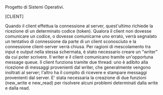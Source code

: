 Progetto di Sistemi Operativi.

[CLIENT]

Quando il client effettua la connessione al server, quest'ultimo richiede la ricezione di un determinato codice (token). Qualora il client non dovesse comunicare un codice, o dovesse comunicarne uno errato, verrà segnalato un tentativo di connessione da parte di un client sconosciuto e la connessione client-server verrà chiusa.
Per ragioni di mescolamento tra input e output nella stessa schermata, è stato necessario creare un "writer" da cui poter scrivere. Il writer e il client comunicano tramite un'opportuna message queue. Il client funziona tramite due thread: uno è adibito alla ricezione di messaggi provenienti dal writer, che generalmente vengono inoltrati al server; l'altro ha il compito di ricevere e stampare messaggi provenienti dal server. E' stata necessaria la creazione di due funzioni (new_write e new_read) per risolvere alcuni problemi determinati dalla write e dalla read.

